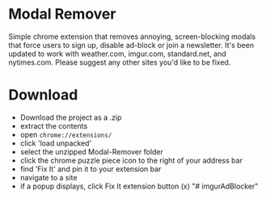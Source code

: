 # Modal Remover
Simple chrome extension that removes annoying, screen-blocking modals that force users to sign up, disable ad-block or join a newsletter.
It's been updated to work with weather.com, imgur.com, standard.net, and nytimes.com.
Please suggest any other sites you'd like to be fixed. 

# Download
- Download the project as a .zip
- extract the contents
- open `chrome://extensions/`
- click 'load unpacked'
- select the unzipped Modal-Remover folder
- click the chrome puzzle piece icon to the right of your address bar
- find 'Fix It' and pin it to your extension bar
- navigate to a site
- if a popup displays, click Fix It extension button (x)
"# imgurAdBlocker" 
